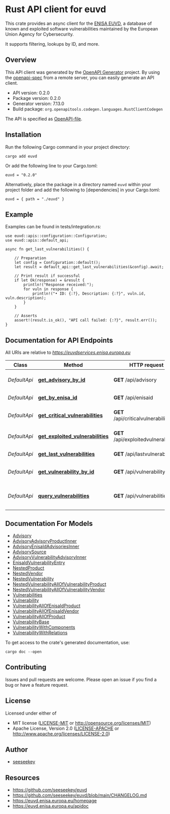 # Rust API client for euvd

This crate provides an async client for the [ENISA EUVD](https://euvd.enisa.europa.eu/homepage), 
a database of known and exploited software vulnerabilities maintained by the European Union Agency 
for Cybersecurity.

It supports filtering, lookups by ID, and more.

## Overview

This API client was generated by the [OpenAPI Generator](https://openapi-generator.tech) project. 
By using the [openapi-spec](https://openapis.org) from a remote server, you can easily generate 
an API client.

- API version: 0.2.0
- Package version: 0.2.0
- Generator version: 7.13.0
- Build package: `org.openapitools.codegen.languages.RustClientCodegen`

The API is specified as [OpenAPI-file](api/api.yaml).

## Installation

Run the following Cargo command in your project directory:

```
cargo add euvd
```

Or add the following line to your Cargo.toml:

```
euvd = "0.2.0"
```

Alternatively, place the package in a directory named  `euvd` within your project folder and add the following to [dependencies] in your Cargo.toml:

```
euvd = { path = "./euvd" }
```

## Example

Examples can be found in tests/integration.rs:

```
use euvd::apis::configuration::Configuration;
use euvd::apis::default_api;

async fn get_last_vulnerabilities() {

    // Preparation
    let config = Configuration::default();
    let result = default_api::get_last_vulnerabilities(&config).await;

    // Print result if successful
    if let Ok(response) = &result {
        println!("Response received:");
        for vuln in response {
            println!("• ID: {:?}, Description: {:?}", vuln.id, vuln.description);
        }
    }

    // Asserts
    assert!(result.is_ok(), "API call failed: {:?}", result.err());
}
```

## Documentation for API Endpoints

All URIs are relative to *https://euvdservices.enisa.europa.eu*

Class | Method | HTTP request | Description
------------ | ------------- | ------------- | -------------
*DefaultApi* | [**get_advisory_by_id**](docs/DefaultApi.md#get_advisory_by_id) | **GET** /api/advisory | Show advisory by ID
*DefaultApi* | [**get_by_enisa_id**](docs/DefaultApi.md#get_by_enisa_id) | **GET** /api/enisaid | Show EUVD by ID
*DefaultApi* | [**get_critical_vulnerabilities**](docs/DefaultApi.md#get_critical_vulnerabilities) | **GET** /api/criticalvulnerabilities | Show latest critical vulnerabilities
*DefaultApi* | [**get_exploited_vulnerabilities**](docs/DefaultApi.md#get_exploited_vulnerabilities) | **GET** /api/exploitedvulnerabilities | Show latest exploited vulnerabilities
*DefaultApi* | [**get_last_vulnerabilities**](docs/DefaultApi.md#get_last_vulnerabilities) | **GET** /api/lastvulnerabilities | Show latest vulnerabilities
*DefaultApi* | [**get_vulnerability_by_id**](docs/DefaultApi.md#get_vulnerability_by_id) | **GET** /api/vulnerability | Show vulnerability by ID
*DefaultApi* | [**query_vulnerabilities**](docs/DefaultApi.md#query_vulnerabilities) | **GET** /api/vulnerabilities | Query vulnerabilities with flexible filters

## Documentation For Models

 - [Advisory](docs/Advisory.md)
 - [AdvisoryAdvisoryProductInner](docs/AdvisoryAdvisoryProductInner.md)
 - [AdvisoryEnisaIdAdvisoriesInner](docs/AdvisoryEnisaIdAdvisoriesInner.md)
 - [AdvisorySource](docs/AdvisorySource.md)
 - [AdvisoryVulnerabilityAdvisoryInner](docs/AdvisoryVulnerabilityAdvisoryInner.md)
 - [EnisaIdVulnerabilityEntry](docs/EnisaIdVulnerabilityEntry.md)
 - [NestedProduct](docs/NestedProduct.md)
 - [NestedVendor](docs/NestedVendor.md)
 - [NestedVulnerability](docs/NestedVulnerability.md)
 - [NestedVulnerabilityAllOfVulnerabilityProduct](docs/NestedVulnerabilityAllOfVulnerabilityProduct.md)
 - [NestedVulnerabilityAllOfVulnerabilityVendor](docs/NestedVulnerabilityAllOfVulnerabilityVendor.md)
 - [Vulnerabilities](docs/Vulnerabilities.md)
 - [Vulnerability](docs/Vulnerability.md)
 - [VulnerabilityAllOfEnisaIdProduct](docs/VulnerabilityAllOfEnisaIdProduct.md)
 - [VulnerabilityAllOfEnisaIdVendor](docs/VulnerabilityAllOfEnisaIdVendor.md)
 - [VulnerabilityAllOfProduct](docs/VulnerabilityAllOfProduct.md)
 - [VulnerabilityBase](docs/VulnerabilityBase.md)
 - [VulnerabilityWithComponents](docs/VulnerabilityWithComponents.md)
 - [VulnerabilityWithRelations](docs/VulnerabilityWithRelations.md)

To get access to the crate's generated documentation, use:

```
cargo doc --open
```

## Contributing

Issues and pull requests are welcome. Please open an issue if you find a bug or have a feature request.

## License

Licensed under either of
- MIT license ([LICENSE-MIT](LICENSE-MIT) or http://opensource.org/licenses/MIT)
- Apache License, Version 2.0 ([LICENSE-APACHE](LICENSE-APACHE) or http://www.apache.org/licenses/LICENSE-2.0)

## Author

* [seeseekey](https://seeseekey.net) 

## Resources

* https://github.com/seeseekey/euvd
* https://github.com/seeseekey/euvd/blob/main/CHANGELOG.md
* https://euvd.enisa.europa.eu/homepage
* https://euvd.enisa.europa.eu/apidoc
